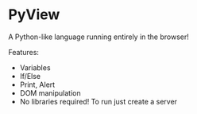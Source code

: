 # PyView
A Python-like language running entirely in the browser!

Features:
- Variables
- If/Else
- Print, Alert
- DOM manipulation
- No libraries required!
  To run just create a server
  ```bash
